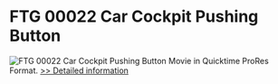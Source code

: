 # FTG 00022 Car Cockpit Pushing Button
![FTG 00022 Car Cockpit Pushing Button](https://mycommerce.akamaized.net/api/pimages/P300617863/BIG/300617863.JPG)
Movie in Quicktime ProRes Format.
[>> Detailed information](https://secure.shareit.com/shareit/product.html?productid=300617863&affiliateid=200057808)